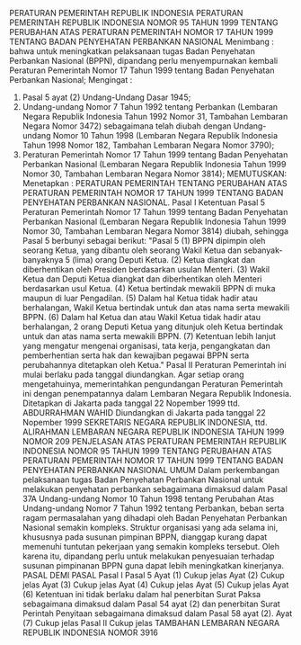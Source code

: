  PERATURAN PEMERINTAH REPUBLIK INDONESIA PERATURAN PEMERINTAH REPUBLIK INDONESIA NOMOR 95 TAHUN 1999 TENTANG PERUBAHAN ATAS PERATURAN PEMERINTAH NOMOR 17 TAHUN 1999 TENTANG BADAN PENYEHATAN PERBANKAN NASIONAL
Menimbang :
 bahwa untuk meningkatkan pelaksanaan tugas Badan Penyehatan Perbankan Nasional (BPPN), dipandang perlu menyempurnakan kembali Peraturan Pemerintah Nomor 17 Tahun 1999 tentang Badan Penyehatan Perbankan Nasional;
Mengingat :

1. Pasal 5 ayat (2) Undang-Undang Dasar 1945;
2. Undang-undang Nomor 7 Tahun 1992 tentang Perbankan (Lembaran Negara Republik Indonesia Tahun 1992 Nomor 31, Tambahan Lembaran Negara Nomor 3472) sebagaimana telah diubah dengan Undang-undang Nomor 10 Tahun 1998 (Lembaran Negara Republik Indonesia Tahun 1998 Nomor 182, Tambahan Lembaran Negara Nomor 3790);
3. Peraturan Pemerintah Nomor 17 Tahun 1999 tentang Badan Penyehatan Perbankan Nasional (Lembaran Negara Republik Indonesia Tahun 1999 Nomor 30, Tambahan Lembaran Negara Nomor 3814);
MEMUTUSKAN:
 Menetapkan : PERATURAN PEMERINTAH TENTANG PERUBAHAN ATAS PERATURAN PEMERINTAH NOMOR 17 TAHUN 1999 TENTANG BADAN PENYEHATAN PERBANKAN NASIONAL.
Pasal I
Ketentuan Pasal 5 Peraturan Pemerintah Nomor 17 Tahun 1999 tentang Badan Penyehatan Perbankan Nasional (Lembaran Negara Republik Indonesia Tahun 1999 Nomor 30, Tambahan Lembaran Negara Nomor 3814) diubah, sehingga Pasal 5 berbunyi sebagai berikut: "Pasal 5 (1) BPPN dipimpin oleh seorang Ketua, yang dibantu oleh seorang Wakil Ketua dan sebanyak-banyaknya 5 (lima) orang Deputi Ketua.
(2) Ketua diangkat dan diberhentikan oleh Presiden berdasarkan usulan Menteri.
(3) Wakil Ketua dan Deputi Ketua diangkat dan diberhentikan oleh Menteri berdasarkan usul Ketua.
(4) Ketua bertindak mewakili BPPN di muka maupun di luar Pengadilan.
(5) Dalam hal Ketua tidak hadir atau berhalangan, Wakil Ketua bertindak untuk dan atas nama serta mewakili BPPN.
(6) Dalam hal Ketua dan atau Wakil Ketua tidak hadir atau berhalangan, 2 orang Deputi Ketua yang ditunjuk oleh Ketua bertindak untuk dan atas nama serta mewakili BPPN.
(7) Ketentuan lebih lanjut yang mengatur mengenai organisasi, tata kerja, pengangkatan dan pemberhentian serta hak dan kewajiban pegawai BPPN serta perubahannya ditetapkan oleh Ketua."
Pasal II
Peraturan Pemerintah ini mulai berlaku pada tanggal diundangkan.
Agar setiap orang mengetahuinya, memerintahkan pengundangan Peraturan Pemerintah ini dengan penempatannya dalam Lembaran Negara Republik Indonesia. Ditetapkan di Jakarta pada tanggal 22 Nopember 1999 ttd. ABDURRAHMAN WAHID Diundangkan di Jakarta pada tanggal 22 Nopember 1999 SEKRETARIS NEGARA REPUBLIK INDONESIA, ttd. ALIRAHMAN LEMBARAN NEGARA REPUBLIK INDONESIA TAHUN 1999 NOMOR 209 PENJELASAN ATAS PERATURAN PEMERINTAH REPUBLIK INDONESIA NOMOR 95 TAHUN 1999 TENTANG PERUBAHAN ATAS PERATURAN PEMERINTAH NOMOR 17 TAHUN 1999 TENTANG BADAN PENYEHATAN PERBANKAN NASIONAL UMUM Dalam perkembangan pelaksanaan tugas Badan Penyehatan Perbankan Nasional untuk melakukan penyehatan perbankan sebagaimana dimaksud dalam Pasal 37A Undang-undang Nomor 10 Tahun 1998 tentang Perubahan Atas Undang-undang Nomor 7 Tahun 1992 tentang Perbankan, beban serta ragam permasalahan yang dihadapi oleh Badan Penyehatan Perbankan Nasional semakin kompleks. Struktur organisasi yang ada selama ini, khususnya pada susunan pimpinan BPPN, dianggap kurang dapat memenuhi tuntutan pekerjaan yang semakin kompleks tersebut. Oleh karena itu, dipandang perlu untuk melakukan penyesuaian terhadap susunan pimpinanan BPPN guna dapat lebih meningkatkan kinerjanya. PASAL DEMI PASAL
Pasal I
Pasal 5
Ayat (1) Cukup jelas Ayat (2) Cukup jelas Ayat (3) Cukup jelas Ayat (4) Cukup jelas Ayat (5) Cukup jelas Ayat (6) Ketentuan ini tidak berlaku dalam hal penerbitan Surat Paksa sebagaimana dimaksud dalam Pasal 54 ayat (2) dan penerbitan Surat Perintah Penyitaan sebagaimana dimaksud dalam Pasal 58 ayat (2). Ayat (7) Cukup jelas
Pasal II
Cukup jelas TAMBAHAN LEMBARAN NEGARA REPUBLIK INDONESIA NOMOR 3916